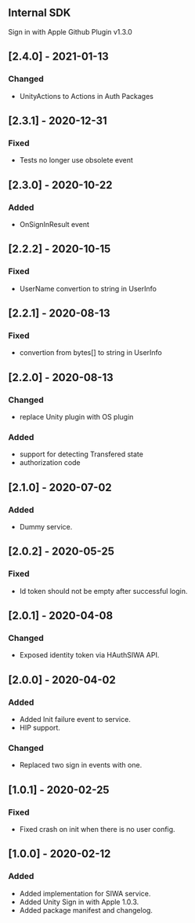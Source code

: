 ## Internal SDK
Sign in with Apple Github Plugin v1.3.0

## [2.4.0] - 2021-01-13
### Changed
- UnityActions to Actions in Auth Packages


## [2.3.1] - 2020-12-31
### Fixed
- Tests no longer use obsolete event


## [2.3.0] - 2020-10-22
### Added
- OnSignInResult event


## [2.2.2] - 2020-10-15
### Fixed
- UserName convertion to string in UserInfo


## [2.2.1] - 2020-08-13
### Fixed
- convertion from bytes[] to string in UserInfo


## [2.2.0] - 2020-08-13
### Changed
- replace Unity plugin with OS plugin

### Added
- support for detecting Transfered state
- authorization code


## [2.1.0] - 2020-07-02
### Added
- Dummy service.


## [2.0.2] - 2020-05-25
### Fixed
- Id token should not be empty after successful login.


## [2.0.1] - 2020-04-08
### Changed
- Exposed identity token via HAuthSIWA API.


## [2.0.0] - 2020-04-02
### Added
- Added Init failure event to service.
- HIP support.

### Changed
- Replaced two sign in events with one.


## [1.0.1] - 2020-02-25
### Fixed
- Fixed crash on init when there is no user config.


## [1.0.0] - 2020-02-12
### Added
- Added implementation for SIWA service.
- Added Unity Sign in with Apple 1.0.3.
- Added package manifest and changelog.
